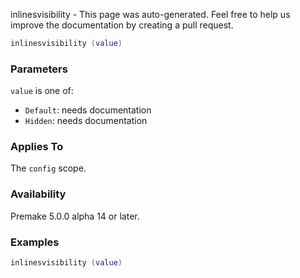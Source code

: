 inlinesvisibility - This page was auto-generated. Feel free to help us improve the documentation by creating a pull request.

```lua
inlinesvisibility (value)
```

### Parameters ###

`value` is one of:

* `Default`: needs documentation
* `Hidden`: needs documentation

### Applies To ###

The `config` scope.

### Availability ###

Premake 5.0.0 alpha 14 or later.

### Examples ###

```lua
inlinesvisibility (value)
```

